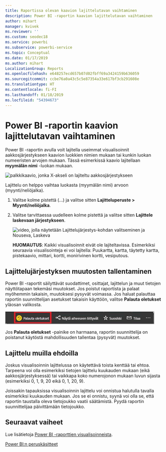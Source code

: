 ```yaml
---
title: Raportissa olevan kaavion lajittelutavan vaihtaminen
description: Power BI -raportin kaavion lajittelutavan vaihtaminen
author: mihart
manager: kvivek
ms.reviewer: ''
ms.custom: seodec18
ms.service: powerbi
ms.subservice: powerbi-service
ms.topic: Conceptual
ms.date: 01/17/2019
ms.author: mihart
LocalizationGroup: Reports
ms.openlocfilehash: e648257ecd657b07d02fbff69a3424159b636059
ms.sourcegitcommit: ccbe76a0a43c5c5e87354a33e617bf3cb291608e
ms.translationtype: HT
ms.contentlocale: fi-FI
ms.lasthandoff: 01/18/2019
ms.locfileid: "54394673"
---
```

# <a name="change-how-a-chart-is-sorted-in-a-power-bi-report"></a>Power BI -raportin kaavion lajittelutavan vaihtaminen
Power BI -raportin avulla voit lajitella useimmat visualisoinnit aakkosjärjestykseen kaavion luokkien nimien mukaan tai kunkin luokan numeeristen arvojen mukaan. Tässä esimerkissä kaavio lajitellaan **myymälän nimi** -luokan mukaan.

![palkkikaavio, jonka X-akseli on lajiteltu aakkosjärjestykseen](media/end-user-change-sort/pbi_chartsortcategory.png)

Lajittelu on helppo vaihtaa luokasta (myymälän nimi) arvoon (myynti/neliöjalka).

1. Valitse kolme pistettä (...) ja valitse sitten **Lajitteluperuste > Myynti/neliöjalka**.
2. Valitse tarvittaessa uudelleen kolme pistettä ja valitse sitten **Lajittele laskevaan järjestykseen**.

   ![video, jolla näytetään Lajittelujärjestys-kohdan valitseminen ja Nouseva, Laskeva](media/end-user-change-sort/sort.gif)

   **HUOMAUTUS**: Kaikki visualisoinnit eivät ole lajiteltavissa.  Esimerkiksi seuraavia visualisointeja ei voi lajitella: Puukartta, kartta, täytetty kartta, pistekaavio, mittari, kortti, monirivinen kortti, vesiputous.

## <a name="saving-changes-you-make-to-sort-order"></a>Lajittelujärjestyksen muutosten tallentaminen
Power BI -raportit säilyttävät suodattimet, osittajat, lajittelun ja muut tietojen näyttötapaan tekemäsi muutokset. Jos poistut raportista ja palaat myöhemmin takaisin, muutoksesi pysyvät voimassa.  Jos haluat palauttaa raportin suunnittelijan asetukset takaisin käyttöön, valitse **Palauta oletukset** yläosan valikosta. 

![pysyvä lajittelu](media/end-user-change-sort/power-bi-reset-to-default.png)

Jos **Palauta oletukset** -painike on harmaana, raportin suunnittelija on poistanut käytöstä mahdollisuuden tallentaa (pysyvät) muutokset.

<a name="other"></a>
## <a name="sorting-using-other-criteria"></a>Lajittelu muilla ehdoilla
Joskus visualisoinnin lajittelussa on käytettävä toista kenttää tai ehtoa.  Tarpeena voi olla esimerkiksi tietojen lajittelu kuukauden mukaan (eikä aakkosjärjestyksessä) tai vaikkapa koko numerojonon mukaan luvun sijasta (esimerkiksi 0, 1, 9, 20 eikä 0, 1, 20, 9).  

Joissakin tapauksissa visualisoinnin lajittelu voi onnistua halutulla tavalla esimerkiksi kuukauden mukaan.  Jos se ei onnistu, syynä voi olla se, että raportin taustalla oleva tietojoukko vaatii säätämistä. Pyydä raportin suunnittelijaa päivittämään tietojoukko.

## <a name="next-steps"></a>Seuraavat vaiheet
Lue lisätietoja [Power BI -raporttien visualisoinneista](end-user-visualizations.md).

[Power BI:n peruskäsitteet](end-user-basic-concepts.md)